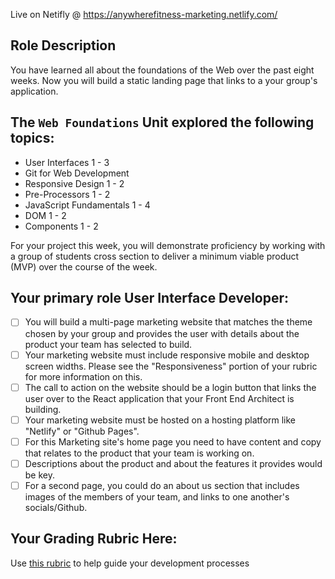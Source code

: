 Live on Netifly @ https://anywherefitness-marketing.netlify.com/

## **Role Description**

You have learned all about the foundations of the Web over the past eight weeks. Now you will build a static landing page that links to a your group's application.

## **The `Web Foundations` Unit explored the following topics:**

- User Interfaces 1 - 3
- Git for Web Development
- Responsive Design 1 - 2
- Pre-Processors 1 - 2
- JavaScript Fundamentals 1 - 4
- DOM 1 - 2
- Components 1 - 2

For your project this week, you will demonstrate proficiency by working with a group of students cross section to deliver a minimum viable product (MVP) over the course of the week.

## **Your primary role User Interface Developer:**

- [ ] You will build a multi-page marketing website that matches the theme chosen by your group and provides the user with details about the product your team has selected to build.
- [ ] Your marketing website must include responsive mobile and desktop screen widths. Please see the "Responsiveness" portion of your rubric for more information on this.
- [ ] The call to action on the website should be a login button that links the user over to the React application that your Front End Architect is building.
- [ ] Your marketing website must be hosted on a hosting platform like "Netlify" or "Github Pages".
- [ ] For this Marketing site's home page you need to have content and copy that relates to the product that your team is working on.
- [ ] Descriptions about the product and about the features it provides would be key.
- [ ] For a second page, you could do an about us section that includes images of the members of your team, and links to one another's socials/Github.

## Your Grading Rubric Here:

Use [this rubric](https://docs.google.com/spreadsheets/d/1BbdmSMUdzURMo0wcsr4XSKvegDgB28WkK2wnjmORzDo/edit?usp=sharing) to help guide your development processes
